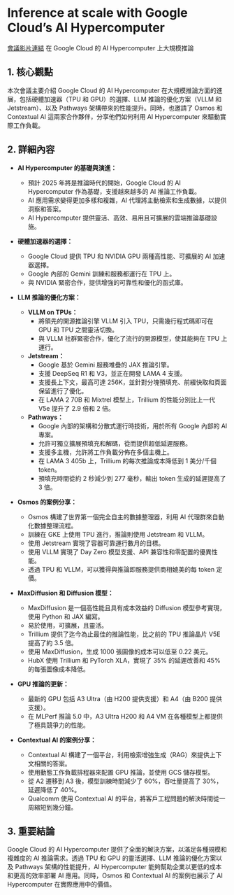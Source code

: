 # Inference at scale with Google Cloud’s AI Hypercomputer

[會議影片連結](https://www.youtube.com/watch?v=susBrCautR8)
在 Google Cloud 的 AI Hypercomputer 上大規模推論

## 1. 核心觀點

本次會議主要介紹 Google Cloud 的 AI Hypercomputer 在大規模推論方面的進展，包括硬體加速器（TPU 和 GPU）的選擇、LLM 推論的優化方案（VLLM 和 Jetstream）、以及 Pathways 架構帶來的性能提升。同時，也邀請了 Osmos 和 Contextual AI 這兩家合作夥伴，分享他們如何利用 AI Hypercomputer 來驅動實際工作負載。

## 2. 詳細內容

*   **AI Hypercomputer 的基礎與演進：**
    *   預計 2025 年將是推論時代的開始，Google Cloud 的 AI Hypercomputer 作為基礎，支援越來越多的 AI 推論工作負載。
    *   AI 應用需求變得更加多樣和複雜，AI 代理將主動檢索和生成數據，以提供洞察和答案。
    *   AI Hypercomputer 提供靈活、高效、易用且可擴展的雲端推論基礎設施。

*   **硬體加速器的選擇：**
    *   Google Cloud 提供 TPU 和 NVIDIA GPU 兩種高性能、可擴展的 AI 加速器選擇。
    *   Google 內部的 Gemini 訓練和服務都運行在 TPU 上。
    *   與 NVIDIA 緊密合作，提供增強的可靠性和優化的函式庫。

*   **LLM 推論的優化方案：**
    *   **VLLM on TPUs：**
        *   將領先的開源推論引擎 VLLM 引入 TPU，只需幾行程式碼即可在 GPU 和 TPU 之間靈活切換。
        *   與 VLLM 社群緊密合作，優化了流行的開源模型，使其能夠在 TPU 上運行。
    *   **Jetstream：**
        *   Google 基於 Gemini 服務堆疊的 JAX 推論引擎。
        *   支援 DeepSeq R1 和 V3，並正在開發 LAMA 4 支援。
        *   支援長上下文，最高可達 256K，並針對分塊預填充、前綴快取和頁面保留進行了優化。
        *   在 LAMA 2 70B 和 Mixtrel 模型上，Trillium 的性能分別比上一代 V5e 提升了 2.9 倍和 2 倍。
    *   **Pathways：**
        *   Google 內部的架構和分散式運行時技術，用於所有 Google 內部的 AI 專案。
        *   允許可獨立擴展預填充和解碼，從而提供超低延遲服務。
        *   支援多主機，允許將工作負載分佈在多個主機上。
        *   在 LAMA 3 405b 上，Trillium 的每次推論成本降低到 1 美分/千個 token。
        *   預填充時間從約 2 秒減少到 277 毫秒，輸出 token 生成的延遲提高了 3 倍。

*   **Osmos 的案例分享：**
    *   Osmos 構建了世界第一個完全自主的數據整理器，利用 AI 代理群來自動化數據整理流程。
    *   訓練在 GKE 上使用 TPU 進行，推論則使用 Jetstream 和 VLLM。
    *   使用 Jetstream 實現了容器可靠運行數月的目標。
    *   使用 VLLM 實現了 Day Zero 模型支援、API 兼容性和零配置的優異性能。
    *   透過 TPU 和 VLLM，可以獲得與推論即服務提供商相媲美的每 token 定價。

*   **MaxDiffusion 和 Diffusion 模型：**
    *   MaxDiffusion 是一個高性能且具有成本效益的 Diffusion 模型參考實現，使用 Python 和 JAX 編寫。
    *   易於使用，可擴展，且靈活。
    *   Trillium 提供了迄今為止最佳的推論性能，比之前的 TPU 推論晶片 V5E 提高了約 3.5 倍。
    *   使用 MaxDiffusion，生成 1000 張圖像的成本可以低至 0.22 美元。
    *   HubX 使用 Trillium 和 PyTorch XLA，實現了 35% 的延遲改善和 45% 的每張圖像成本降低。

*   **GPU 推論的更新：**
    *   最新的 GPU 包括 A3 Ultra（由 H200 提供支援）和 A4（由 B200 提供支援）。
    *   在 MLPerf 推論 5.0 中，A3 Ultra H200 和 A4 VM 在各種模型上都提供了極具競爭力的性能。

*   **Contextual AI 的案例分享：**
    *   Contextual AI 構建了一個平台，利用檢索增強生成（RAG）來提供上下文相關的答案。
    *   使用動態工作負載排程器來配置 GPU 推論，並使用 GCS 儲存模型。
    *   從 A2 遷移到 A3 後，模型訓練時間減少了 60%，吞吐量提高了 30%，延遲降低了 40%。
    *   Qualcomm 使用 Contextual AI 的平台，將客戶工程問題的解決時間從一周縮短到幾分鐘。

## 3. 重要結論

Google Cloud 的 AI Hypercomputer 提供了全面的解決方案，以滿足各種規模和複雜度的 AI 推論需求。透過 TPU 和 GPU 的靈活選擇、LLM 推論的優化方案以及 Pathways 架構的性能提升，AI Hypercomputer 能夠幫助企業以更低的成本和更高的效率部署 AI 應用。同時，Osmos 和 Contextual AI 的案例也展示了 AI Hypercomputer 在實際應用中的價值。
